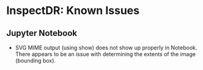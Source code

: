 # InspectDR: Known Issues

## Jupyter Notebook
  - SVG MIME output (using show) does not show up properly in Notebook.  There
 appears to be an issue with determining the extents of the image (bounding box).
